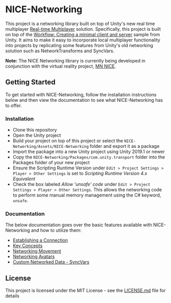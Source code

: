 # NICE-Networking
This project is a networking library built on top of Unity's new real time multiplayer [Real-time Multiplayer](https://github.com/Unity-Technologies/multiplayer) solution. Specifically, this project is built on top of the [Workflow: Creating a minimal client and server](https://github.com/Unity-Technologies/multiplayer/blob/master/com.unity.transport/Documentation~/workflow-client-server.md) sample from Unity. It aims to make it easy to incorporate local multiplayer functionality into projects by replicating some features from Unity's old networking solution such as NetworkTransforms and SyncVars.

**Note:** The NICE Networking library is currently being developed in conjunction with the virtual reality project, [MN NICE](https://www.facebook.com/watch/?v=742787122902502).

## Getting Started
To get started with NICE-Networking, follow the installation instructions below and then view the documentation to see what NICE-Networking has to offer.

### Installation 
 - Clone this repository
 - Open the Unity project
 - Build your project on top of this project or select the `NICE-Networking/Assets/NICE-Networking` folder and export it as a package
 - Import the package into a new Unity project using Unity 2019.1 or newer
 - Copy the `NICE-Networking/Packages/com.unity.transport` folder into the Packages folder of your new project
 - Ensure the Scripting Runtime Version under `Edit > Project Settings > Player > Other Settings` is set to *Scripting Runtime Version 4.x Equivalent*
 - Check the box labeled *Allow 'unsafe' code* under `Edit > Project Settings > Player > Other Settings`. This allows the networking code to perform some manual memory management using the C# keyword, `unsafe`.

### Documentation
The below documentation goes over the basic features available with NICE-Networking and how to utilize them:

 - [Establishing a Connection](https://github.com/mfitzer/NICE-Networking/blob/master/Documentation/Establishing%20a%20Connection.md)
 - [Key Concepts](https://github.com/mfitzer/NICE-Networking/blob/master/Documentation/Key%20Concepts.md)
 - [Networking Movement](https://github.com/mfitzer/NICE-Networking/blob/master/Documentation/Networking%20Movement.md)
 - [Networking Avatars](https://github.com/mfitzer/NICE-Networking/blob/master/Documentation/Networking%20Avatars.md)
 - [Custom Networked Data - SyncVars](https://github.com/mfitzer/NICE-Networking/blob/master/Documentation/Custom%20Networked%20Data%20-%20SyncVars.md)

## License
This project is licensed under the MIT License - see the  [LICENSE.md](https://github.com/mfitzer/NICE-Networking/blob/master/LICENSE)  file for details